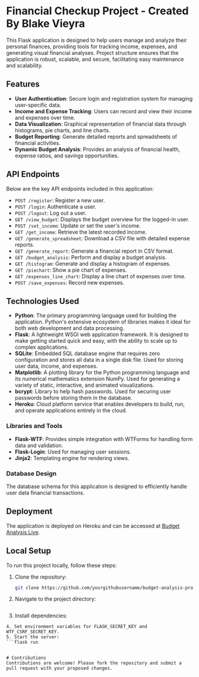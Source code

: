# Financial Checkup Project - Created By Blake Vieyra

This Flask application is designed to help users manage and analyze their personal finances, providing tools for tracking income, expenses, and generating visual financial analyses.
Project structure ensures that the application is robust, scalable, and secure, facilitating easy maintenance and scalability.

## Features

- **User Authentication**: Secure login and registration system for managing user-specific data.
- **Income and Expense Tracking**: Users can record and view their income and expenses over time.
- **Data Visualization**: Graphical representation of financial data through histograms, pie charts, and line charts.
- **Budget Reporting**: Generate detailed reports and spreadsheets of financial activities.
- **Dynamic Budget Analysis**: Provides an analysis of financial health, expense ratios, and savings opportunities.

## API Endpoints

Below are the key API endpoints included in this application:

- `POST /register`: Register a new user.
- `POST /login`: Authenticate a user.
- `POST /logout`: Log out a user.
- `GET /view_budget`: Displays the budget overview for the logged-in user.
- `POST /set_income`: Update or set the user's income.
- `GET /get_income`: Retrieve the latest recorded income.
- `GET /generate_spreadsheet`: Download a CSV file with detailed expense reports.
- `GET /generate_report`: Generate a financial report in CSV format.
- `GET /budget_analysis`: Perform and display a budget analysis.
- `GET /histogram`: Generate and display a histogram of expenses.
- `GET /piechart`: Show a pie chart of expenses.
- `GET /expenses_line_chart`: Display a line chart of expenses over time.
- `POST /save_expenses`: Record new expenses.

## Technologies Used

- **Python**: The primary programming language used for building the application. Python's extensive ecosystem of libraries makes it ideal for both web development and data processing.
- **Flask**: A lightweight WSGI web application framework. It is designed to make getting started quick and easy, with the ability to scale up to complex applications.
- **SQLite**: Embedded SQL database engine that requires zero configuration and stores all data in a single disk file. Used for storing user data, income, and expenses.
- **Matplotlib**: A plotting library for the Python programming language and its numerical mathematics extension NumPy. Used for generating a variety of static, interactive, and animated visualizations.
- **bcrypt**: Library to help hash passwords. Used for securing user passwords before storing them in the database.
- **Heroku**: Cloud platform service that enables developers to build, run, and operate applications entirely in the cloud.
  
### Libraries and Tools
- **Flask-WTF**: Provides simple integration with WTForms for handling form data and validation.
- **Flask-Login**: Used for managing user sessions.
- **Jinja2**: Templating engine for rendering views.
  
### Database Design

The database schema for this application is designed to efficiently handle user data financial transactions.

## Deployment

The application is deployed on Heroku and can be accessed at [Budget Analysis Live]([https://your-heroku-app-link.com](https://financialcheckup-9beed77add2e.herokuapp.com/)).

## Local Setup

To run this project locally, follow these steps:

1. Clone the repository:
   ```bash
   git clone https://github.com/yourgithubusername/budget-analysis-project.git
2. Navigate to the project directory:
   ```cd budget-analysis-project
3. Install dependencies:
  ```pip install -r requirements.txt
4. Set environment variables for FLASK_SECRET_KEY and WTF_CSRF_SECRET_KEY.
5. Start the server:
  ```flask run


# Contributions
Contributions are welcome! Please fork the repository and submit a pull request with your proposed changes.
   
